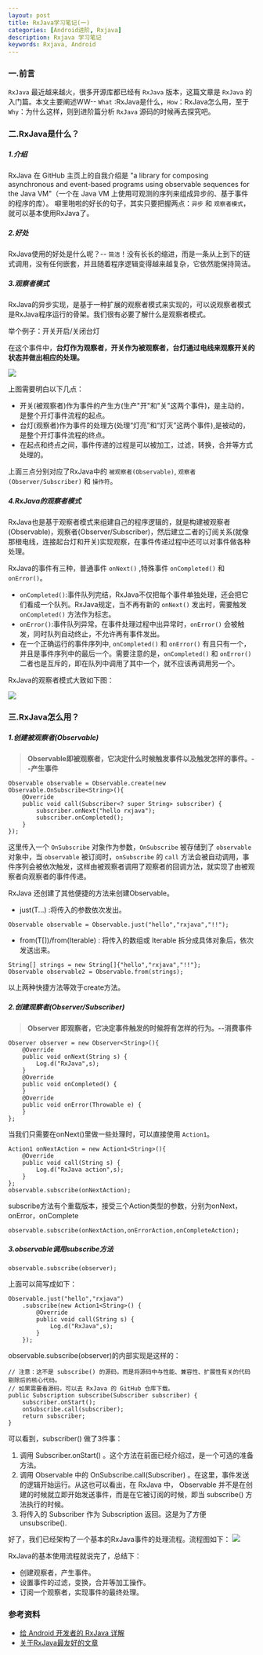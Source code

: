 ```yaml
---
layout: post
title: RxJava学习笔记(一)
categories: [Android进阶, Rxjava]
description: Rxjava 学习笔记
keywords: Rxjava, Android
---
```


### 一.前言
`RxJava` 最近越来越火，很多开源库都已经有 `RxJava` 版本，这篇文章是 `RxJava` 的入门篇。本文主要阐述WW-- `What` :RxJava是什么，`How`：RxJava怎么用，至于 `Why`：为什么这样，则到进阶篇分析 `RxJava` 源码的时候再去探究吧。

### 二.RxJava是什么？

##### 1.介绍

RxJava 在 GitHub 主页上的自我介绍是 "a library for composing asynchronous and event-based programs using observable sequences for the Java VM"（一个在 Java VM 上使用可观测的序列来组成异步的、基于事件的程序的库）。 噼里啪啦的好长的句子，其实只要把握两点：`异步` 和 `观察者模式`，就可以基本使用RxJava了。

##### 2.好处

RxJava使用的好处是什么呢？-- `简洁`！没有长长的缩进，而是一条从上到下的链式调用，没有任何嵌套，并且随着程序逻辑变得越来越复杂，它依然能保持简洁。

##### 3.观察者模式

RxJava的异步实现，是基于一种扩展的观察者模式来实现的，可以说观察者模式是RxJava程序运行的骨架。我们很有必要了解什么是观察者模式。

举个例子：开关开启/关闭台灯

在这个事件中，**台灯作为观察者，开关作为被观察者，台灯通过电线来观察开关的状态并做出相应的处理。**

![](/images/2016-11-22-RxJava/Observer.png)

上图需要明白以下几点：

* 开关(被观察者)作为事件的产生方(生产"开"和"关"这两个事件)，是主动的，是整个开灯事件流程的起点。
* 台灯(观察者)作为事件的处理方(处理“灯亮”和“灯灭”这两个事件),是被动的，是整个开灯事件流程的终点。
* 在起点和终点之间，事件传递的过程是可以被加工，过滤，转换，合并等方式处理的。

上面三点分别对应了RxJava中的 `被观察者(Observable)`, `观察者(Observer/Subscriber)` 和 `操作符`。


##### 4.RxJava的观察者模式

RxJava也是基于观察者模式来组建自己的程序逻辑的，就是构建被观察者(Observable)，观察者(Observer/Subscriber)，然后建立二者的订阅关系(就像那根电线，连接起台灯和开关)实现观察，在事件传递过程中还可以对事件做各种处理。

RxJava的事件有三种，普通事件 `onNext()` ,特殊事件 `onCompleted()` 和 `onError()`。

* `onCompleted()`:事件队列完结，RxJava不仅把每个事件单独处理，还会把它们看成一个队列。RxJava规定，当不再有新的 `onNext()` 发出时，需要触发 `onCompleted()` 方法作为标志。
* `onError()`:事件队列异常。在事件处理过程中出异常时，`onError()` 会被触发，同时队列自动终止，不允许再有事件发出。
* 在一个正确运行的事件序列中, `onCompleted()` 和 `onError()` 有且只有一个，并且是事件序列中的最后一个。需要注意的是，`onCompleted()` 和 `onError()` 二者也是互斥的，即在队列中调用了其中一个，就不应该再调用另一个。

RxJava的观察者模式大致如下图：

![](/images/2016-11-22-RxJava/rxjava-observer.jpg)


### 三.RxJava怎么用？

##### 1.创建被观察者(Observable)
> **Observable即被观察者，它决定什么时候触发事件以及触发怎样的事件。--产生事件**

```
Observable observable = Observable.create(new Observable.OnSubscribe<String>(){
    @Override
    public void call(Subscriber<? super String> subscriber) {
        subscriber.onNext("hello rxjava");
        subscriber.onCompleted();
    }
});
```

这里传入一个 `OnSubscribe` 对象作为参数，`OnSubscribe` 被存储到了 `observable` 对象中，当 `observable` 被订阅时，`onSubscribe` 的 `call` 方法会被自动调用，事件序列会被依次触发，这样由被观察者调用了观察者的回调方法，就实现了由被观察者向观察者的事件传递。

RxJava 还创建了其他便捷的方法来创建Observable。

* just(T...) :将传入的参数依次发出。

```
Observable observable = Observable.just("hello","rxjava","!!");
```

* from(T[])/from(Iterable) : 将传入的数组或 Iterable 拆分成具体对象后，依次发送出来。

```
String[] strings = new String[]{"hello","rxjava","!!"};
Observable observable2 = Observable.from(strings);
```

以上两种快捷方法等效于create方法。

##### 2.创建观察者(Observer/Subscriber)
> **Observer 即观察者，它决定事件触发的时候将有怎样的行为。--消费事件**

```
Observer observer = new Observer<String>(){
    @Override
    public void onNext(String s) {
        Log.d("RxJava",s);
    }
    @Override
    public void onCompleted() {
    }
    @Override
    public void onError(Throwable e) {
    }
};
```

当我们只需要在onNext()里做一些处理时，可以直接使用 `Action1`。

```
Action1 onNextAction = new Action1<String>(){
    @Override
    public void call(String s) {
        Log.d("RxJava action",s);
    }
};
observable.subscribe(onNextAction);
```

subscribe方法有个重载版本，接受三个Action类型的参数，分别为onNext，onError，onComplete

```
observable.subscribe(onNextAction,onErrorAction,onCompleteAction);
```

##### 3.observable调用subscribe方法

```
observable.subscribe(observer);
```

上面可以简写成如下：

```
Observable.just("hello","rxjava")
    .subscribe(new Action1<String>() {
        @Override
        public void call(String s) {
            Log.d("RxJava",s);
        }
    });
```

observable.subscribe(observer)的内部实现是这样的：

```
// 注意：这不是 subscribe() 的源码，而是将源码中与性能、兼容性、扩展性有关的代码剔除后的核心代码。
// 如果需要看源码，可以去 RxJava 的 GitHub 仓库下载。
public Subscription subscribe(Subscriber subscriber) {
    subscriber.onStart();
    onSubscribe.call(subscriber);
    return subscriber;
}
```

可以看到，subscriber() 做了3件事：

1. 调用 Subscriber.onStart() 。这个方法在前面已经介绍过，是一个可选的准备方法。
2. 调用 Observable 中的 OnSubscribe.call(Subscriber) 。在这里，事件发送的逻辑开始运行。从这也可以看出，在 RxJava 中， Observable 并不是在创建的时候就立即开始发送事件，而是在它被订阅的时候，即当 subscribe() 方法执行的时候。
3. 将传入的 Subscriber 作为 Subscription 返回。这是为了方便 unsubscribe().


好了，我们已经架构了一个基本的RxJava事件的处理流程。流程图如下：
![](/images/2016-11-22-RxJava/subscribe.png)

RxJava的基本使用流程就说完了，总结下：

* 创建观察者，产生事件。
* 设置事件的过滤，变换，合并等加工操作。
* 订阅一个观察者，实现事件的最终处理。



### 参考资料
* [给 Android 开发者的 RxJava 详解](http://gank.io/post/560e15be2dca930e00da1083)
* [关于RxJava最友好的文章](http://gold.xitu.io/post/580103f20e3dd90057fc3e6d)